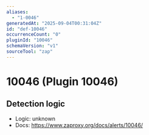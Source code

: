 ```yaml
---
aliases:
  - "1-0046"
generatedAt: "2025-09-04T00:31:04Z"
id: "def-10046"
occurrenceCount: "0"
pluginId: "10046"
schemaVersion: "v1"
sourceTool: "zap"
---
```


# 10046 (Plugin 10046)

## Detection logic

- Logic: unknown
- Docs: https://www.zaproxy.org/docs/alerts/10046/

